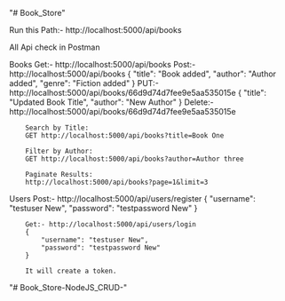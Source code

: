 "# Book_Store" 

Run this Path:-
http://localhost:5000/api/books

All Api check in Postman

Books
		Get:- http://localhost:5000/api/books
		Post:- http://localhost:5000/api/books
		{
			"title": "Book added",
			"author": "Author added",
			"genre": "Fiction added"
		}
		PUT:- http://localhost:5000/api/books/66d9d74d7fee9e5aa535015e
		{
			"title": "Updated Book Title",
			"author": "New Author"
		}
		Delete:- http://localhost:5000/api/books/66d9d74d7fee9e5aa535015e
		
		Search by Title:
		GET http://localhost:5000/api/books?title=Book One

		Filter by Author:
		GET http://localhost:5000/api/books?author=Author three

		Paginate Results:
		http://localhost:5000/api/books?page=1&limit=3

Users
		Post:- http://localhost:5000/api/users/register
		{
			"username": "testuser New",
			"password": "testpassword New"
		}

		Get:- http://localhost:5000/api/users/login
		{
			"username": "testuser New",
			"password": "testpassword New"
		}

		It will create a token.


"# Book_Store-NodeJS_CRUD-" 
